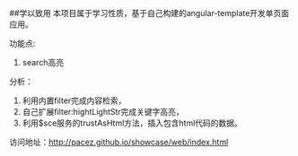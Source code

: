 ##学以致用
本项目属于学习性质，基于自己构建的angular-template开发单页面应用。

功能点:
1. search高亮

分析：<br/>
1. 利用内置filter完成内容检索，<br/>
2. 自己扩展filter:hightLightStr完成关键字高亮，<br/>
3. 利用$sce服务的trustAsHtml方法，插入包含html代码的数据。

访问地址：<a href="http://pacez.github.io/showcase/web/index.html">http://pacez.github.io/showcase/web/index.html</a>

